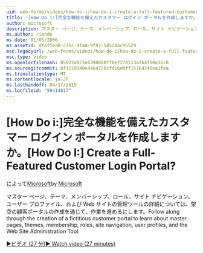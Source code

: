 ```yaml
---
uid: web-forms/videos/how-do-i/how-do-i-create-a-full-featured-customer-login-portal
title: '[How Do i:]完全な機能を備えたカスタマー ログイン ポータルを作成しますか。 | Microsoft Docs'
author: microsoft
description: マスター ページ、テーマ、メンバーシップ、ロール、サイト ナビゲーション、ユーザーのプロファイルの詳細については、架空のカスタマー ポータルを作成することによってとしています.
ms.author: riande
ms.date: 01/05/2006
ms.assetid: dfaffea8-c71c-4fa0-9f97-585c9ac95529
msc.legacyurl: /web-forms/videos/how-do-i/how-do-i-create-a-full-featured-customer-login-portal
msc.type: video
ms.openlocfilehash: 05922d973e6390088ff0ef270513a7b4f60e36c0
ms.sourcegitcommit: 0f1119340e4464720cfd16d0ff15764746ea1fea
ms.translationtype: MT
ms.contentlocale: ja-JP
ms.lasthandoff: 04/17/2019
ms.locfileid: "59414817"
---
```

# <a name="how-do-i-create-a-full-featured-customer-login-portal"></a><span data-ttu-id="c36d0-104">[How Do i:]完全な機能を備えたカスタマー ログイン ポータルを作成しますか。</span><span class="sxs-lookup"><span data-stu-id="c36d0-104">[How Do I:] Create a Full-Featured Customer Login Portal?</span></span>

<span data-ttu-id="c36d0-105">によって[Microsoft](https://github.com/microsoft)</span><span class="sxs-lookup"><span data-stu-id="c36d0-105">by [Microsoft](https://github.com/microsoft)</span></span>

<span data-ttu-id="c36d0-106">マスター ページ、テーマ、メンバーシップ、ロール、サイト ナビゲーション、ユーザー プロファイル、および Web サイトの管理ツールの詳細については、架空の顧客ポータルの作成を通じて、作業を進めるにします。</span><span class="sxs-lookup"><span data-stu-id="c36d0-106">Follow along through the creation of a fictitious customer portal to learn about master pages, themes, membership, roles, site navigation, user profiles, and the Web Site Administration Tool.</span></span>

[<span data-ttu-id="c36d0-107">&#9654;ビデオ (27 分)</span><span class="sxs-lookup"><span data-stu-id="c36d0-107">&#9654; Watch video (27 minutes)</span></span>](https://channel9.msdn.com/Blogs/ASP-NET-Site-Videos/how-do-i-create-a-full-featured-customer-login-portal)
